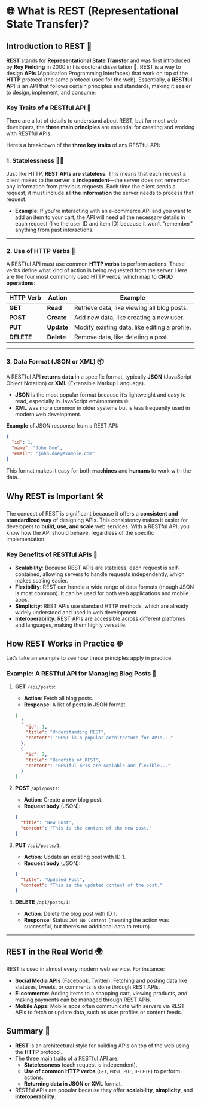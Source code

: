 # 🌐 What is REST (Representational State Transfer)?

## Introduction to REST 🧠

**REST** stands for **Representational State Transfer** and was first introduced by **Roy Fielding** in 2000 in his doctoral dissertation 📖. REST is a way to design **APIs** (Application Programming Interfaces) that work on top of the **HTTP** protocol (the same protocol used for the web). Essentially, a **RESTful API** is an API that follows certain principles and standards, making it easier to design, implement, and consume.

### Key Traits of a RESTful API 🔑

There are a lot of details to understand about REST, but for most web developers, the **three main principles** are essential for creating and working with RESTful APIs.

Here’s a breakdown of the **three key traits** of any RESTful API:

### 1. **Statelessness** 🧠❌

Just like HTTP, **REST APIs are stateless**. This means that each request a client makes to the server is **independent**—the server does not remember any information from previous requests. Each time the client sends a request, it must include **all the information** the server needs to process that request.

- **Example**: If you're interacting with an e-commerce API and you want to add an item to your cart, the API will need all the necessary details in each request (like the user ID and item ID) because it won’t "remember" anything from past interactions.

---

### 2. **Use of HTTP Verbs** 🔄

A RESTful API must use common **HTTP verbs** to perform actions. These verbs define what kind of action is being requested from the server. Here are the four most commonly used HTTP verbs, which map to **CRUD operations**:

| **HTTP Verb** | **Action**  | **Example**                                  |
|---------------|-------------|----------------------------------------------|
| **GET**       | **Read**    | Retrieve data, like viewing all blog posts.  |
| **POST**      | **Create**  | Add new data, like creating a new user.      |
| **PUT**       | **Update**  | Modify existing data, like editing a profile.|
| **DELETE**    | **Delete**  | Remove data, like deleting a post.           |

---

### 3. **Data Format (JSON or XML)** 📦

A RESTful API **returns data** in a specific format, typically **JSON** (JavaScript Object Notation) or **XML** (Extensible Markup Language). 

- **JSON** is the most popular format because it’s lightweight and easy to read, especially in JavaScript environments 🌐.
- **XML** was more common in older systems but is less frequently used in modern web development.

**Example** of JSON response from a REST API:
```json
{
  "id": 1,
  "name": "John Doe",
  "email": "john.doe@example.com"
}
```

This format makes it easy for both **machines** and **humans** to work with the data.


## Why REST is Important 🛠️

The concept of REST is significant because it offers a **consistent and standardized way** of designing APIs. This consistency makes it easier for developers to **build, use, and scale** web services. With a RESTful API, you know how the API should behave, regardless of the specific implementation.

### Key Benefits of RESTful APIs 🎯

- **Scalability**: Because REST APIs are stateless, each request is self-contained, allowing servers to handle requests independently, which makes scaling easier.
- **Flexibility**: REST can handle a wide range of data formats (though JSON is most common). It can be used for both web applications and mobile apps.
- **Simplicity**: REST APIs use standard HTTP methods, which are already widely understood and used in web development.
- **Interoperability**: REST APIs are accessible across different platforms and languages, making them highly versatile.

## How REST Works in Practice 🌐

Let’s take an example to see how these principles apply in practice.

### Example: A RESTful API for Managing Blog Posts 📝

1. **GET** `/api/posts`:  
   - **Action**: Fetch all blog posts.
   - **Response**: A list of posts in JSON format.

    ```json
    [
      {
        "id": 1,
        "title": "Understanding REST",
        "content": "REST is a popular architecture for APIs..."
      },
      {
        "id": 2,
        "title": "Benefits of REST",
        "content": "RESTful APIs are scalable and flexible..."
      }
    ]
    ```

2. **POST** `/api/posts`:  
   - **Action**: Create a new blog post.
   - **Request body** (JSON):
   
    ```json
    {
      "title": "New Post",
      "content": "This is the content of the new post."
    }
    ```

3. **PUT** `/api/posts/1`:  
   - **Action**: Update an existing post with ID 1.
   - **Request body** (JSON):
   
    ```json
    {
      "title": "Updated Post",
      "content": "This is the updated content of the post."
    }
    ```

4. **DELETE** `/api/posts/1`:  
   - **Action**: Delete the blog post with ID 1.
   - **Response**: Status `204 No Content` (meaning the action was successful, but there’s no additional data to return).

---

## REST in the Real World 🌍

REST is used in almost every modern web service. For instance:

- **Social Media APIs** (Facebook, Twitter): Fetching and posting data like statuses, tweets, or comments is done through REST APIs.
- **E-commerce**: Adding items to a shopping cart, viewing products, and making payments can be managed through REST APIs.
- **Mobile Apps**: Mobile apps often communicate with servers via REST APIs to fetch or update data, such as user profiles or content feeds.

## Summary 🎯

- **REST** is an architectural style for building APIs on top of the web using the **HTTP** protocol.
- The three main traits of a RESTful API are:
  - **Statelessness** (each request is independent).
  - **Use of common HTTP verbs** (`GET`, `POST`, `PUT`, `DELETE`) to perform actions.
  - **Returning data in JSON or XML** format.
- RESTful APIs are popular because they offer **scalability**, **simplicity**, and **interoperability**.
